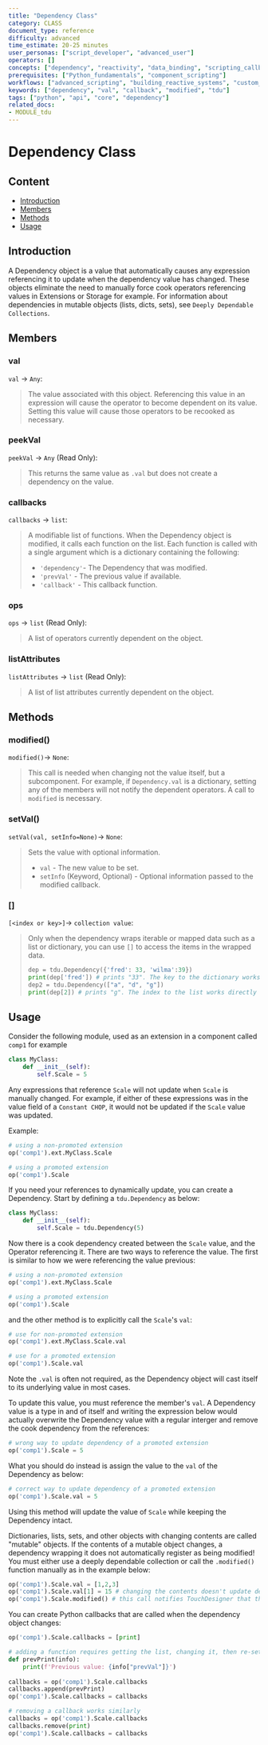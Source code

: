 ```yaml
---
title: "Dependency Class"
category: CLASS
document_type: reference
difficulty: advanced
time_estimate: 20-25 minutes
user_personas: ["script_developer", "advanced_user"]
operators: []
concepts: ["dependency", "reactivity", "data_binding", "scripting_callbacks"]
prerequisites: ["Python_fundamentals", "component_scripting"]
workflows: ["advanced_scripting", "building_reactive_systems", "custom_component_development"]
keywords: ["dependency", "val", "callback", "modified", "tdu"]
tags: ["python", "api", "core", "dependency"]
related_docs:
- MODULE_tdu
---
```


# Dependency Class

## Content

- [Introduction](#introduction)
- [Members](#members)
- [Methods](#methods)
- [Usage](#usage)

## Introduction

A Dependency object is a value that automatically causes any expression referencing it to update when the dependency value has changed. These objects eliminate the need to manually force cook operators referencing values in Extensions or Storage for example. For information about dependencies in mutable objects (lists, dicts, sets), see `Deeply Dependable Collections`.

## Members

### val

`val` → `Any`:

> The value associated with this object. Referencing this value in an expression will cause the operator to become dependent on its value. Setting this value will cause those operators to be recooked as necessary.

### peekVal

`peekVal` → `Any` (Read Only):

> This returns the same value as `.val` but does not create a dependency on the value.

### callbacks

`callbacks` → `list`:

> A modifiable list of functions. When the Dependency object is modified, it calls each function on the list. Each function is called with a single argument which is a dictionary containing the following:
>
> - `'dependency'`- The Dependency that was modified.
> - `'prevVal'` - The previous value if available.
> - `'callback'` - This callback function.

### ops

`ops` → `list` (Read Only):

> A list of operators currently dependent on the object.

### listAttributes

`listAttributes` → `list` (Read Only):

> A list of list attributes currently dependent on the object.

## Methods

### modified()

`modified()`→ `None`:

> This call is needed when changing not the value itself, but a subcomponent. For example, if `Dependency.val` is a dictionary, setting any of the members will not notify the dependent operators. A call to `modified` is necessary.

### setVal()

`setVal(val, setInfo=None)`→ `None`:

> Sets the value with optional information.
>
> - `val` - The new value to be set.
> - `setInfo` (Keyword, Optional) - Optional information passed to the modified callback.

### [<index or key>]

`[<index or key>]`→ `collection value`:

> Only when the dependency wraps iterable or mapped data such as a list or dictionary, you can use `[]` to access the items in the wrapped data.
>
> ```python
> dep = tdu.Dependency({'fred': 33, 'wilma':39})
> print(dep['fred']) # prints "33". The key to the dictionary works directly on the dependency object.
> dep2 = tdu.Dependency(["a", "d", "g"])
> print(dep[2]) # prints "g". The index to the list works directly on the dependency object.
> ```

## Usage

Consider the following module, used as an extension in a component called `comp1` for example

```python
class MyClass:
    def __init__(self):
        self.Scale = 5
```

Any expressions that reference `Scale` will not update when `Scale` is manually changed. For example, if either of these expressions was in the value field of a `Constant CHOP`, it would not be updated if the `Scale` value was updated.

Example:

```python
# using a non-promoted extension
op('comp1').ext.MyClass.Scale

# using a promoted extension
op('comp1').Scale
```

If you need your references to dynamically update, you can create a Dependency. Start by defining a `tdu.Dependency` as below:

```python
class MyClass:
    def __init__(self):
        self.Scale = tdu.Dependency(5)
```

Now there is a cook dependency created between the `Scale` value, and the Operator referencing it. There are two ways to reference the value. The first is similar to how we were referencing the value previous:

```python
# using a non-promoted extension
op('comp1').ext.MyClass.Scale

# using a promoted extension
op('comp1').Scale
```

and the other method is to explicitly call the `Scale`'s `val`:

```python
# use for non-promoted extension
op('comp1').ext.MyClass.Scale.val

# use for a promoted extension
op('comp1').Scale.val
```

Note the `.val` is often not required, as the Dependency object will cast itself to its underlying value in most cases.

To update this value, you must reference the member's `val`. A Dependency value is a type in and of itself and writing the expression below would actually overwrite the Dependency value with a regular interger and remove the cook dependency from the references:

```python
# wrong way to update dependency of a promoted extension
op('comp1').Scale = 5
```

What you should do instead is assign the value to the `val` of the Dependency as below:

```python
# correct way to update dependency of a promoted extension
op('comp1').Scale.val = 5
```

Using this method will update the value of `Scale` while keeping the Dependency intact.

Dictionaries, lists, sets, and other objects with changing contents are called "mutable" objects. If the contents of a mutable object changes, a dependency wrapping it does not automatically register as being modified! You must either use a deeply dependable collection or call the `.modified()` function manually as in the example below:

```python
op('comp1').Scale.val = [1,2,3]
op('comp1').Scale.val[1] = 15 # changing the contents doesn't update dependency!
op('comp1').Scale.modified() # this call notifies TouchDesigner that the value has changed
```

You can create Python callbacks that are called when the dependency object changes:

```python
op('comp1').Scale.callbacks = [print]

# adding a function requires getting the list, changing it, then re-setting it
def prevPrint(info):
    print(f'Previous value: {info["prevVal"]}')
    
callbacks = op('comp1').Scale.callbacks
callbacks.append(prevPrint)
op('comp1').Scale.callbacks = callbacks

# removing a callback works similarly
callbacks = op('comp1').Scale.callbacks
callbacks.remove(print)
op('comp1').Scale.callbacks = callbacks
```
